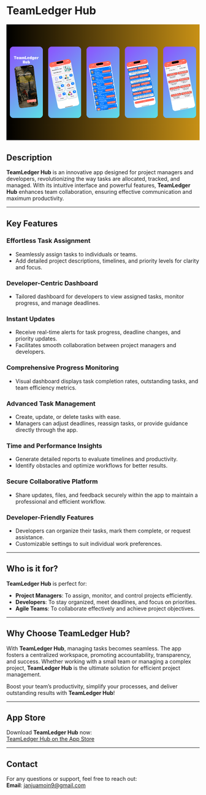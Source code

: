 # TeamLedger Hub  

![App Screenshot](https://github.com/MoinJanjua/TeamLedger-Hub/blob/main/Untitled%20design.png)  

## Description  

**TeamLedger Hub** is an innovative app designed for project managers and developers, revolutionizing the way tasks are allocated, tracked, and managed. With its intuitive interface and powerful features, **TeamLedger Hub** enhances team collaboration, ensuring effective communication and maximum productivity.  

---

## Key Features  

### Effortless Task Assignment  
- Seamlessly assign tasks to individuals or teams.  
- Add detailed project descriptions, timelines, and priority levels for clarity and focus.  

### Developer-Centric Dashboard  
- Tailored dashboard for developers to view assigned tasks, monitor progress, and manage deadlines.  

### Instant Updates  
- Receive real-time alerts for task progress, deadline changes, and priority updates.  
- Facilitates smooth collaboration between project managers and developers.  

### Comprehensive Progress Monitoring  
- Visual dashboard displays task completion rates, outstanding tasks, and team efficiency metrics.  

### Advanced Task Management  
- Create, update, or delete tasks with ease.  
- Managers can adjust deadlines, reassign tasks, or provide guidance directly through the app.  

### Time and Performance Insights  
- Generate detailed reports to evaluate timelines and productivity.  
- Identify obstacles and optimize workflows for better results.  

### Secure Collaborative Platform  
- Share updates, files, and feedback securely within the app to maintain a professional and efficient workflow.  

### Developer-Friendly Features  
- Developers can organize their tasks, mark them complete, or request assistance.  
- Customizable settings to suit individual work preferences.  

---

## Who is it for?  

**TeamLedger Hub** is perfect for:  
- **Project Managers**: To assign, monitor, and control projects efficiently.  
- **Developers**: To stay organized, meet deadlines, and focus on priorities.  
- **Agile Teams**: To collaborate effectively and achieve project objectives.  

---

## Why Choose TeamLedger Hub?  

With **TeamLedger Hub**, managing tasks becomes seamless. The app fosters a centralized workspace, promoting accountability, transparency, and success. Whether working with a small team or managing a complex project, **TeamLedger Hub** is the ultimate solution for efficient project management.  

Boost your team’s productivity, simplify your processes, and deliver outstanding results with **TeamLedger Hub**!  

---

## App Store  

Download **TeamLedger Hub** now:  
[TeamLedger Hub on the App Store](https://apps.apple.com/us/app/teamledger-hub/id6739939149)  

---

## Contact  

For any questions or support, feel free to reach out:  
**Email**: [janjuamoin9@gmail.com](mailto:janjuamoin9@gmail.com)  

